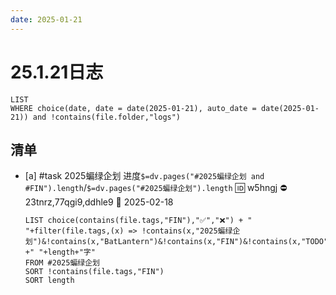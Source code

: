 ```yaml
---
date: 2025-01-21
---
```


# 25.1.21日志

```dataview
LIST
WHERE choice(date, date = date(2025-01-21), auto_date = date(2025-01-21)) and !contains(file.folder,"logs")
```

## 清单

- [a] #task 2025蝙绿企划 进度`$=dv.pages("#2025蝙绿企划 and #FIN").length`/`$=dv.pages("#2025蝙绿企划").length` 🆔 w5hngj ⛔ 23tnrz,77qgi9,ddhle9 📅 2025-02-18

    ```dataview
    LIST choice(contains(file.tags,"FIN"),"✅","❌") + " "+filter(file.tags,(x) => !contains(x,"2025蝙绿企划")&!contains(x,"BatLantern")&!contains(x,"FIN")&!contains(x,"TODO")) +" "+length+"字"
    FROM #2025蝙绿企划
    SORT !contains(file.tags,"FIN")
    SORT length
    ```
